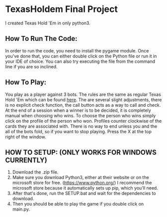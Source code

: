 # TexasHoldem Final Project
I created Texas Hold 'Em in only python3.

## How To Run The Code:
In order to run the code, you need to install the pygame module. Once you've done that, you can either double click on the Python file or run it in your IDE of choice. You can also try executing the file from the command line if you are so inclined.

## How To Play:
You play as a player against 3 bots. The rules are the same as regular Texas Hold 'Em which can be found [here](https://www.youtube.com/watch?v=GAoR9ji8D6A). The are several slight adjustments, there is no explicit check function, the call button acts as a way to call and check. At the end of a session when a winner is to be decided, it is completely manual when choosing who wins. To choose the person who wins simply click on the profile of the person who won. Profiles counter clockwise of the cards they are associated with. There is no way to end unless you and the all of the bots fold, so if you want to stop playing. Press the X at the top right of the window. 

## HOW TO SETUP: (ONLY WORKS FOR WINDOWS CURRENTLY)
1. Download the .zip file.
2. Make sure you download Python3, either at their website or on the microsoft store for free. (https://www.python.org/) 
I recommend the microsoft store because it automatically sets up pip, which you'll need.
3. After that's done, run the SETUP.bat and wait for the dependencies to download.
4. Then you should be able to play the game if you double click on main.py.
